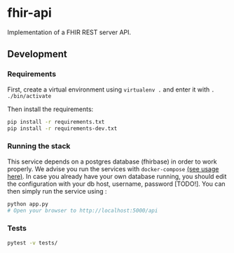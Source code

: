 # fhir-api

Implementation of a FHIR REST server API.

## Development

### Requirements

First, create a virtual environment using `virtualenv .` and enter it with `. ./bin/activate`

Then install the requirements:

```bash
pip install -r requirements.txt
pip install -r requirements-dev.txt
```

### Running the stack

This service depends on a postgres database (fhirbase) in order to work properly. We advise you run the services with `docker-compose` [(see usage here)](../README.md). In case you already have your own database running, you should edit the configuration with your db host, username, password [TODO!]. You can then simply run the service using :
```bash
python app.py
# Open your browser to http://localhost:5000/api
```

### Tests

```bash
pytest -v tests/
```